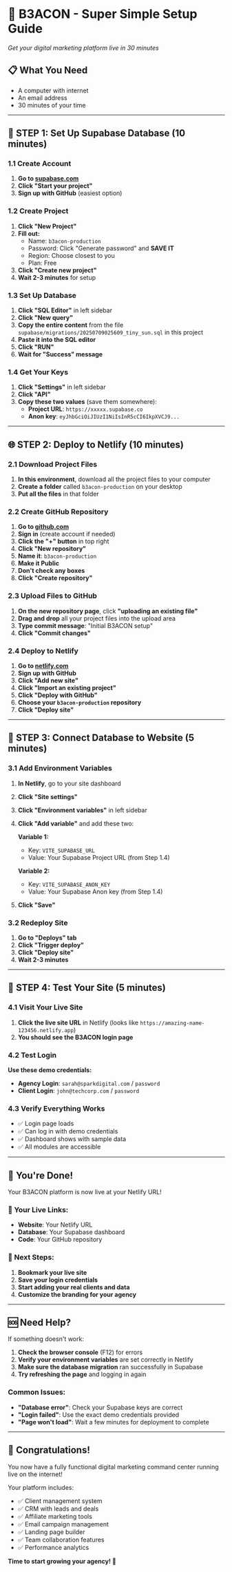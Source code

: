 # 🚀 B3ACON - Super Simple Setup Guide
*Get your digital marketing platform live in 30 minutes*

## 📋 What You Need
- A computer with internet
- An email address
- 30 minutes of your time

---

## 🎯 STEP 1: Set Up Supabase Database (10 minutes)

### 1.1 Create Account
1. **Go to [supabase.com](https://supabase.com)**
2. **Click "Start your project"**
3. **Sign up with GitHub** (easiest option)

### 1.2 Create Project
1. **Click "New Project"**
2. **Fill out:**
   - Name: `b3acon-production`
   - Password: Click "Generate password" and **SAVE IT**
   - Region: Choose closest to you
   - Plan: Free
3. **Click "Create new project"**
4. **Wait 2-3 minutes** for setup

### 1.3 Set Up Database
1. **Click "SQL Editor"** in left sidebar
2. **Click "New query"**
3. **Copy the entire content** from the file `supabase/migrations/20250709025609_tiny_sun.sql` in this project
4. **Paste it into the SQL editor**
5. **Click "RUN"**
6. **Wait for "Success" message**

### 1.4 Get Your Keys
1. **Click "Settings"** in left sidebar
2. **Click "API"**
3. **Copy these two values** (save them somewhere):
   - **Project URL**: `https://xxxxx.supabase.co`
   - **Anon key**: `eyJhbGciOiJIUzI1NiIsInR5cCI6IkpXVCJ9...`

---

## 🌐 STEP 2: Deploy to Netlify (10 minutes)

### 2.1 Download Project Files
1. **In this environment**, download all the project files to your computer
2. **Create a folder** called `b3acon-production` on your desktop
3. **Put all the files** in that folder

### 2.2 Create GitHub Repository
1. **Go to [github.com](https://github.com)**
2. **Sign in** (create account if needed)
3. **Click the "+" button** in top right
4. **Click "New repository"**
5. **Name it**: `b3acon-production`
6. **Make it Public**
7. **Don't check any boxes**
8. **Click "Create repository"**

### 2.3 Upload Files to GitHub
1. **On the new repository page**, click **"uploading an existing file"**
2. **Drag and drop** all your project files into the upload area
3. **Type commit message**: "Initial B3ACON setup"
4. **Click "Commit changes"**

### 2.4 Deploy to Netlify
1. **Go to [netlify.com](https://netlify.com)**
2. **Sign up with GitHub**
3. **Click "Add new site"**
4. **Click "Import an existing project"**
5. **Click "Deploy with GitHub"**
6. **Choose your `b3acon-production` repository**
7. **Click "Deploy site"**

---

## 🔧 STEP 3: Connect Database to Website (5 minutes)

### 3.1 Add Environment Variables
1. **In Netlify**, go to your site dashboard
2. **Click "Site settings"**
3. **Click "Environment variables"** in left sidebar
4. **Click "Add variable"** and add these two:

   **Variable 1:**
   - Key: `VITE_SUPABASE_URL`
   - Value: Your Supabase Project URL (from Step 1.4)

   **Variable 2:**
   - Key: `VITE_SUPABASE_ANON_KEY`
   - Value: Your Supabase Anon key (from Step 1.4)

5. **Click "Save"**

### 3.2 Redeploy Site
1. **Go to "Deploys" tab**
2. **Click "Trigger deploy"**
3. **Click "Deploy site"**
4. **Wait 2-3 minutes**

---

## 🎉 STEP 4: Test Your Site (5 minutes)

### 4.1 Visit Your Live Site
1. **Click the live site URL** in Netlify (looks like `https://amazing-name-123456.netlify.app`)
2. **You should see the B3ACON login page**

### 4.2 Test Login
**Use these demo credentials:**
- **Agency Login**: `sarah@sparkdigital.com` / `password`
- **Client Login**: `john@techcorp.com` / `password`

### 4.3 Verify Everything Works
- ✅ Login page loads
- ✅ Can log in with demo credentials
- ✅ Dashboard shows with sample data
- ✅ All modules are accessible

---

## 🎯 You're Done! 

Your B3ACON platform is now live at your Netlify URL!

### 🔗 Your Live Links:
- **Website**: Your Netlify URL
- **Database**: Your Supabase dashboard
- **Code**: Your GitHub repository

### 🚀 Next Steps:
1. **Bookmark your live site**
2. **Save your login credentials**
3. **Start adding your real clients and data**
4. **Customize the branding for your agency**

---

## 🆘 Need Help?

If something doesn't work:

1. **Check the browser console** (F12) for errors
2. **Verify your environment variables** are set correctly in Netlify
3. **Make sure the database migration** ran successfully in Supabase
4. **Try refreshing the page** and logging in again

### Common Issues:
- **"Database error"**: Check your Supabase keys are correct
- **"Login failed"**: Use the exact demo credentials provided
- **"Page won't load"**: Wait a few minutes for deployment to complete

---

## 🎉 Congratulations!

You now have a fully functional digital marketing command center running live on the internet! 

Your platform includes:
- ✅ Client management system
- ✅ CRM with leads and deals
- ✅ Affiliate marketing tools
- ✅ Email campaign management
- ✅ Landing page builder
- ✅ Team collaboration features
- ✅ Performance analytics

**Time to start growing your agency! 🚀**